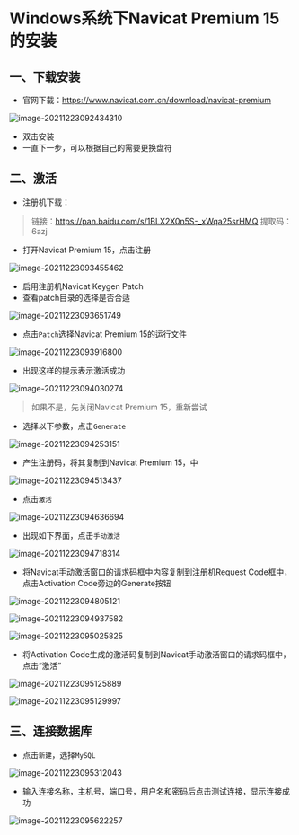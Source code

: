 # Windows系统下Navicat Premium 15的安装

## 一、下载安装

- 官网下载：https://www.navicat.com.cn/download/navicat-premium

![image-20211223092434310](https://gitee.com/yxg-git/typora-image/raw/master/img/image-20211223092434310.png)

- 双击安装
- 一直下一步，可以根据自己的需要更换盘符

## 二、激活

- 注册机下载：

> 链接：https://pan.baidu.com/s/1BLX2X0n5S-_xWqa25srHMQ 
> 提取码：6azj 

- 打开Navicat Premium 15，点击注册

![image-20211223093455462](https://gitee.com/yxg-git/typora-image/raw/master/img/image-20211223093455462.png)

- 启用注册机Navicat Keygen Patch
- 查看patch目录的选择是否合适

![image-20211223093651749](https://gitee.com/yxg-git/typora-image/raw/master/img/image-20211223093651749.png)

- 点击`Patch`选择Navicat Premium 15的运行文件

![image-20211223093916800](https://gitee.com/yxg-git/typora-image/raw/master/img/image-20211223093916800.png)

- 出现这样的提示表示激活成功

![image-20211223094030274](https://gitee.com/yxg-git/typora-image/raw/master/img/image-20211223094030274.png)

> 如果不是，先关闭Navicat Premium 15，重新尝试

- 选择以下参数，点击`Generate`

![image-20211223094253151](https://gitee.com/yxg-git/typora-image/raw/master/img/image-20211223094253151.png)

- 产生注册码，将其复制到Navicat Premium 15，中

![image-20211223094513437](https://gitee.com/yxg-git/typora-image/raw/master/img/image-20211223094513437.png)

- 点击`激活`

![image-20211223094636694](https://gitee.com/yxg-git/typora-image/raw/master/img/image-20211223094636920.png)

- 出现如下界面，点击`手动激活`

![image-20211223094718314](https://gitee.com/yxg-git/typora-image/raw/master/img/image-20211223094718869.png)

- 将Navicat手动激活窗口的请求码框中内容复制到注册机Request Code框中，点击Activation Code旁边的Generate按钮

![image-20211223094805121](https://gitee.com/yxg-git/typora-image/raw/master/img/image-20211223094805121.png)

![image-20211223094937582](https://gitee.com/yxg-git/typora-image/raw/master/img/image-20211223094937582.png)

![image-20211223095025825](https://gitee.com/yxg-git/typora-image/raw/master/img/image-20211223095025825.png)

- 将Activation Code生成的激活码复制到Navicat手动激活窗口的请求码框中，点击“激活”

![image-20211223095125889](https://gitee.com/yxg-git/typora-image/raw/master/img/image-20211223095125889.png)

![image-20211223095129997](https://gitee.com/yxg-git/typora-image/raw/master/img/image-20211223095129997.png)

## 三、连接数据库

- 点击`新建`，选择`MySQL`

![image-20211223095312043](https://gitee.com/yxg-git/typora-image/raw/master/img/image-20211223095312043.png)

- 输入连接名称，主机号，端口号，用户名和密码后点击测试连接，显示连接成功

![image-20211223095622257](https://gitee.com/yxg-git/typora-image/raw/master/img/image-20211223095622257.png)